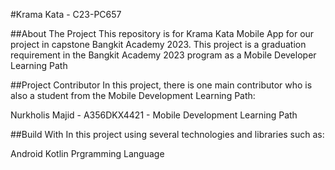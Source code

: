#Krama Kata - C23-PC657

##About The Project
This repository is for Krama Kata Mobile App for our project in capstone Bangkit Academy 2023. This project is a graduation requirement in the Bangkit Academy 2023 program as a Mobile Developer Learning Path

##Project Contributor
In this project, there is one main contributor who is also a student from the Mobile Development Learning Path:

Nurkholis Majid - A356DKX4421 - Mobile Development Learning Path

##Build With
In this project using several technologies and libraries such as:

Android
Kotlin Prgramming Language
